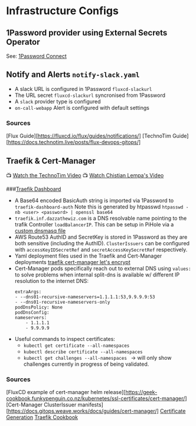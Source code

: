 # Infrastructure Configs

## 1Password provider using External Secrets Operator
See: [1Password Connect](../doc-1password)

## Notify and Alerts `notify-slack.yaml`
- A slack URL is configured in 1Password `fluxcd-slackurl`
- The URL secret `fluxcd-slackurl` syncronised from 1Password
- A `slack` provider type is configured
- `on-call-webapp` Alert is configured with default settings

### Sources
[Flux Guide][https://fluxcd.io/flux/guides/notifications/]
[TechnoTim Guide][https://docs.technotim.live/posts/flux-devops-gitops/]

## Traefik & Cert-Manager

📺 [Watch the TechnoTim Video](https://www.youtube.com/watch?v=G4CmbYL9UPg)
📺 [Watch Chistian Lempa's Video](https://www.youtube.com/watch?v=DvXkD0f-lhY)

###[Traefik Dashboard](https://traefik.inf.dazzathewiz.com/)

- A Base64 encoded BasicAuth string is imported via 1Password to `traefik-dashboard-auth`
    Note this is generated by htpasswd `htpasswd -nb <user> <password> | openssl base64`
- `traefik.inf.dazzathewiz.com` is a DNS resolvable name pointing to the trafik Controller `loadBalancerIP`. This can be setup in PiHole via a [custom dnsmasq file](https://brandonrozek.com/blog/wildcarddomainspihole/)
- AWS Route53 AuthID and SecretKey is stored in 1Password as they are both sensitive (including the AuthID). `ClusterIssuers` can be configured with `accessKeyIDSecretRef` and `secretAccessKeySecretRef` respectively.
- Yaml deployment files used in the Traefik and Cert-Manager deployments [traefik cert-manager let's encrypt](https://github.com/techno-tim/launchpad/tree/master/kubernetes/traefik-cert-manager)
- Cert-Manager pods specifically reach out to external DNS using `values:` to solve problems when internal split-dns is available w/ different IP resolution to the internet DNS:
    ```
    extraArgs:
    - --dns01-recursive-nameservers=1.1.1.1:53,9.9.9.9:53
    - --dns01-recursive-nameservers-only
    podDnsPolicy: None
    podDnsConfig:
    nameservers:
        - 1.1.1.1
        - 9.9.9.9
    ```
- Useful commands to inspect certificates:
    - `kubectl get certificate --all-namespaces`
    - `kubectl describe certificate --all-namespaces`
    - `kubectl get challenges --all-namespaces ` -> will only show challenges currently in progress of being validated.

### Sources
[FluxCD example of cert-manager helm release][https://geek-cookbook.funkypenguin.co.nz/kubernetes/ssl-certificates/cert-manager/]
[Cert-Manager ClusterIssuer manifests][https://docs.gitops.weave.works/docs/guides/cert-manager/]
[Certificate Generation](https://geek-cookbook.funkypenguin.co.nz/kubernetes/ssl-certificates/wildcard-certificate/)
[Traefik Cookbook](https://geek-cookbook.funkypenguin.co.nz/kubernetes/ingress/traefik/)

